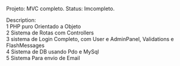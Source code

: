 Projeto: MVC completo.
Status: Imcompleto.

Description:</br>
  1 PHP puro Orientado a Objeto</br>
  2 Sistema de Rotas com Controllers</br>
  3 sistema de Login Completo, com User e AdminPanel,  Validations e FlashMessages</br>        4 Sistema de DB usando Pdo e MySql</br>
  5 Sistema Para envio de Email
 
